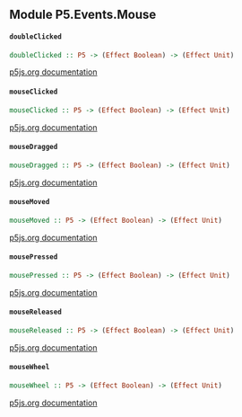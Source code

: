 ## Module P5.Events.Mouse

#### `doubleClicked`

``` purescript
doubleClicked :: P5 -> (Effect Boolean) -> (Effect Unit)
```

[p5js.org documentation](https://p5js.org/reference/#/p5/doubleClicked)

#### `mouseClicked`

``` purescript
mouseClicked :: P5 -> (Effect Boolean) -> (Effect Unit)
```

[p5js.org documentation](https://p5js.org/reference/#/p5/mouseClicked)

#### `mouseDragged`

``` purescript
mouseDragged :: P5 -> (Effect Boolean) -> (Effect Unit)
```

[p5js.org documentation](https://p5js.org/reference/#/p5/mouseDragged)

#### `mouseMoved`

``` purescript
mouseMoved :: P5 -> (Effect Boolean) -> (Effect Unit)
```

[p5js.org documentation](https://p5js.org/reference/#/p5/mouseMoved)

#### `mousePressed`

``` purescript
mousePressed :: P5 -> (Effect Boolean) -> (Effect Unit)
```

[p5js.org documentation](https://p5js.org/reference/#/p5/mousePressed)

#### `mouseReleased`

``` purescript
mouseReleased :: P5 -> (Effect Boolean) -> (Effect Unit)
```

[p5js.org documentation](https://p5js.org/reference/#/p5/mouseReleased)

#### `mouseWheel`

``` purescript
mouseWheel :: P5 -> (Effect Boolean) -> (Effect Unit)
```

[p5js.org documentation](https://p5js.org/reference/#/p5/mouseWheel)


